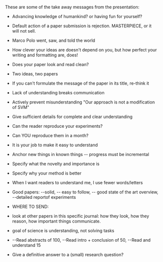 

These are some of the take away messages from the presentation:

* Advancing knowledge of humankind? or having fun for yourself?


* Default action of a paper submission is rejection. MASTERPIECE, or it will not sell.

* Marco Polo went, saw, and told the world

* How clever your ideas are doesn't depend on you, but 
how perfect your writing and formatting are, does!

* Does your paper look and read clean?

* Two ideas, two papers

* If you can't formulate the message of the paper in its title, re-think it

* Lack of understanding breaks communication

* Actively prevent misunderstanding 
"Our approach is not a modification of SVM"

* Give sufficient details for complete and clear understanding 

* Can the reader reproduce your experiments?

* Can YOU reproduce them in a month?

* It is your job to make it easy to understand 

* Anchor new things in known things -- progress must be incremental

* Specify what the novelty and importance is 

* Specify why your method is better

* When I want readers to understand me, I use fewer words/letters 

* Good papers: --solid, -- easy to follow, -- good state of the art overview, --detailed reportof experiments

* WHERE TO SEND:
- look at other papers in this specific journal:
how they look, how they reason, how important things communicate.

* goal of science is understanding, not solving tasks

* --Read abstracts of 100, --Read intro + conclusion of 50, --Read and understand 15

* Give a definitive answer to a (small) research question?

